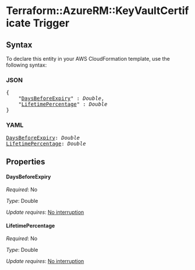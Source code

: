 # Terraform::AzureRM::KeyVaultCertificate Trigger

## Syntax

To declare this entity in your AWS CloudFormation template, use the following syntax:

### JSON

<pre>
{
    "<a href="#daysbeforeexpiry" title="DaysBeforeExpiry">DaysBeforeExpiry</a>" : <i>Double</i>,
    "<a href="#lifetimepercentage" title="LifetimePercentage">LifetimePercentage</a>" : <i>Double</i>
}
</pre>

### YAML

<pre>
<a href="#daysbeforeexpiry" title="DaysBeforeExpiry">DaysBeforeExpiry</a>: <i>Double</i>
<a href="#lifetimepercentage" title="LifetimePercentage">LifetimePercentage</a>: <i>Double</i>
</pre>

## Properties

#### DaysBeforeExpiry

_Required_: No

_Type_: Double

_Update requires_: [No interruption](https://docs.aws.amazon.com/AWSCloudFormation/latest/UserGuide/using-cfn-updating-stacks-update-behaviors.html#update-no-interrupt)

#### LifetimePercentage

_Required_: No

_Type_: Double

_Update requires_: [No interruption](https://docs.aws.amazon.com/AWSCloudFormation/latest/UserGuide/using-cfn-updating-stacks-update-behaviors.html#update-no-interrupt)

